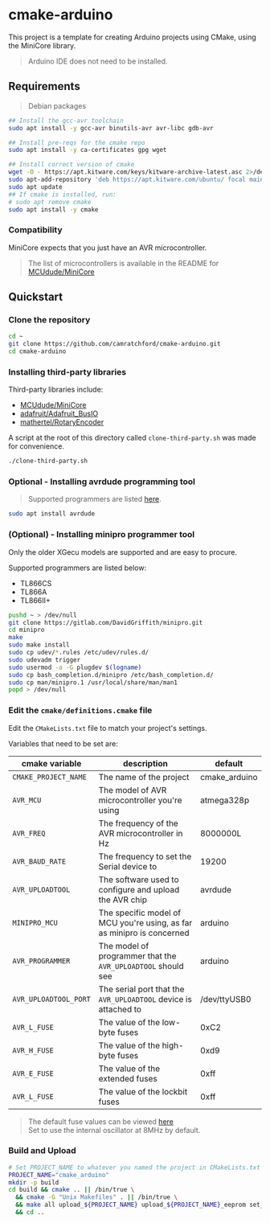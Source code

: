 # cmake-arduino

This project is a template for creating Arduino projects using CMake, using the MiniCore library.

> Arduino IDE does not need to be installed.

## Requirements

> Debian packages

```bash
## Install the gcc-avr toolchain
sudo apt install -y gcc-avr binutils-avr avr-libc gdb-avr 

## Install pre-reqs for the cmake repo
sudo apt install -y ca-certificates gpg wget

## Install correct version of cmake
wget -O - https://apt.kitware.com/keys/kitware-archive-latest.asc 2>/dev/null | sudo apt-key add
sudo apt-add-repository 'deb https://apt.kitware.com/ubuntu/ focal main'
sudo apt update
## If cmake is installed, run: 
# sudo apt remove cmake
sudo apt install -y cmake
```


### Compatibility

MiniCore expects that you just have an AVR microcontroller.
> The list of microcontrollers is available in the README for [MCUdude/MiniCore](https://github.com/MCUdude/MiniCore?tab=readme-ov-file#supported-microcontrollers)

## Quickstart

### Clone the repository

```bash
cd ~
git clone https://github.com/camratchford/cmake-arduino.git
cd cmake-arduino
```

### Installing third-party libraries

Third-party libraries include:
- [MCUdude/MiniCore](https://github.com/MCUdude/MiniCore)
- [adafruit/Adafruit_BusIO](https://github.com/adafruit/Adafruit_BusIO)
- [mathertel/RotaryEncoder](https://github.com/mathertel/RotaryEncoder)

A script at the root of this directory called `clone-third-party.sh` was made for convenience.

```bash
./clone-third-party.sh
```

### Optional - Installing avrdude programming tool

> Supported programmers are listed [here](https://avrdudes.github.io/avrdude/7.1/avrdude_3.html#index-Programmer-support).

```bash
sudo apt install avrdude
```

### (Optional) - Installing minipro programmer tool
Only the older XGecu models are supported and are easy to procure.

Supported programmers are listed below:

- TL866CS
- TL866A
- TL866II+

```bash
pushd ~ > /dev/null
git clone https://gitlab.com/DavidGriffith/minipro.git
cd minipro
make
sudo make install
sudo cp udev/*.rules /etc/udev/rules.d/
sudo udevadm trigger
sudo usermod -a -G plugdev $(logname)
sudo cp bash_completion.d/minipro /etc/bash_completion.d/
sudo cp man/minipro.1 /usr/local/share/man/man1
popd > /dev/null
```

### Edit the `cmake/definitions.cmake` file

Edit the `CMakeLists.txt` file to match your project's settings.

Variables that need to be set are:

| cmake variable        | description                                                            | default        |
|-----------------------|------------------------------------------------------------------------|----------------|
| `CMAKE_PROJECT_NAME`  | The name of the project                                                | cmake_arduino  |
| `AVR_MCU`             | The model of AVR microcontroller you're using                          | atmega328p     |
| `AVR_FREQ`            | The frequency of the AVR microcontroller in Hz                         | 8000000L       |
| `AVR_BAUD_RATE`       | The frequency to set the Serial device to                              | 19200          |
| `AVR_UPLOADTOOL`      | The software used to configure and upload the AVR chip                 | avrdude        |
| `MINIPRO_MCU`         | The specific model of MCU you're using, as far as minipro is concerned | arduino        |
| `AVR_PROGRAMMER`      | The model of programmer that the `AVR_UPLOADTOOL` should see           | arduino        |
| `AVR_UPLOADTOOL_PORT` | The serial port that the `AVR_UPLOADTOOL` device is attached to        | /dev/ttyUSB0   |
| `AVR_L_FUSE`          | The value of the low-byte fuses                                        | 0xC2           |
| `AVR_H_FUSE`          | The value of the high-byte fuses                                       | 0xd9           |
| `AVR_E_FUSE`          | The value of the extended fuses                                        | 0xff           |
| `AVR_L_FUSE`          | The value of the lockbit fuses                                         | 0xff           |

> The default fuse values can be viewed [here](https://eleccelerator.com/fusecalc/fusecalc.php?chip=atmega328p&LOW=C2&HIGH=D9&EXTENDED=FF&LOCKBIT=FF)<br>
> Set to use the internal oscillator at 8MHz by default.

### Build and Upload

```bash
# Set PROJECT_NAME to whatever you named the project in CMakeLists.txt
PROJECT_NAME="cmake_arduino"
mkdir -p build
cd build && cmake .. || /bin/true \
  && cmake -G "Unix Makefiles" . || /bin/true \
  && make all upload_${PROJECT_NAME} upload_${PROJECT_NAME}_eeprom set_fuses || /bin/true \
  && cd ..

```


